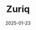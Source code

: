 ---  
layout: startup_page  
title: "Zuriq"  
id: "zuriq.com"  
permalink: "/zuriqzuriq.com01232025/"  
website: "https://zuriq.com/"  
funding_round: "Seed"  
funding_amount: "$4.2M"  
investors: "Founderful, SquareOne, First Momentum Ventures, OnSight Ventures, QAI Ventures"  
about: "Zuriq is a quantum startup commercializing a novel architecture for quantum computing that addresses scalability challenges. Their technology uses a combination of electric and magnetic fields to allow ions to move freely, unlike competitor systems. This approach aims to significantly increase the number of qubits in a quantum computer."  
markets: "Quantum Computing, Hardware, Manufacturing"  
hq: "Zurich, Zurich, Switzerland"  
founded_year: "2024"  
linkedin: "https://www.linkedin.com/company/zuriq"  
twitter: "https://twitter.com/ZuriQ_AG"  
instagram: ""  
facebook: ""  
crunchbase: "https://www.crunchbase.com/organization/zuriq"  
pitchbook: "https://pitchbook.com/profiles/company/607859-29"  

date_display: "23-Jan-2025"  
date: "2025-01-23"

# SEO Optimization  
meta_title: "Zuriq - Seed Funding ($4.2M)"  
meta_description: "Zuriq, Zuriq is a quantum startup commercializing a novel architecture for quantum computing that addresses scalability challenges. Their technology uses a c..."  
meta_keywords: "Zuriq, Quantum Computing, Hardware, Manufacturing, Seed funding"  
canonical_url: "https://startup.projectstartups.com/zuriqzuriq.com01232025/"  
---